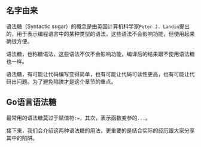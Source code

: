 ## 名字由来
语法糖（Syntactic sugar）的概念是由英国计算机科学家`Peter J. Landin`提出的，用于表示编程语言中的某种类型的语法，这些语法不会影响功能，但使用起来确很方便。

语法糖，也称糖语法，这些语法不仅不会影响功能，编译后的结果跟不使用语法糖也一样。

语法糖，有可能让代码编写变得简单，也有可能让代码可读性更高，也有可能让代码出问题。为了避免陷阱才是这个章节的重点。

## Go语言语法糖
最常用的语法糖莫过于赋值符`:=`，其次，表示函数变参的`...`。

接下来，我们会介绍这两种语法糖的用法，更重要的是结合实际的经历跟大家分享其中的陷阱。